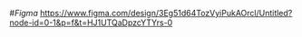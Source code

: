 #_Figma_
https://www.figma.com/design/3Eg51d64TozVyiPukAOrcl/Untitled?node-id=0-1&p=f&t=HJ1UTQaDpzcYTYrs-0
